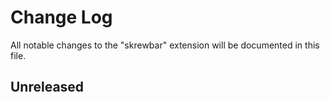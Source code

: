 # Change Log

All notable changes to the "skrewbar" extension will be documented in this file.

## Unreleased